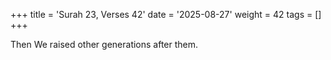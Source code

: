 +++
title = 'Surah 23, Verses 42'
date = '2025-08-27'
weight = 42
tags = []
+++

Then We raised other generations after them.